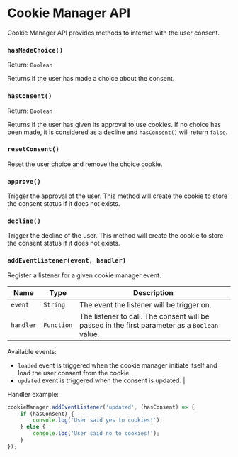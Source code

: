 # Cookie Manager API

Cookie Manager API provides methods to interact with the user consent.

### `hasMadeChoice()`

Return: `Boolean`

Returns if the user has made a choice about the consent.

### `hasConsent()`

Return: `Boolean`

Returns if the user has given its approval to use cookies. If no choice has been made, it is considered as a decline and `hasConsent()` will return `false`.

### `resetConsent()`

Reset the user choice and remove the choice cookie.

### `approve()`

Trigger the approval of the user. This method will create the cookie to store the consent status if it does not exists.

### `decline()`

Trigger the decline of the user. This method will create the cookie to store the consent status if it does not exists.

### `addEventListener(event, handler)`

Register a listener for a given cookie manager event.

| Name | Type | Description |
| ---- | ---- | ----------- |
| `event` | `String` | The event the listener will be trigger on. |
| `handler` | `Function` | The listener to call. The consent will be passed in the first parameter as a `Boolean` value. |

Available events:
 * `loaded` event is triggered when the cookie manager initiate itself and load the user consent from the cookie. 
 * `updated` event is triggered when the consent is updated. |

Handler example:
```javascript
cookieManager.addEventListener('updated', (hasConsent) => {
    if (hasConsent) {
        console.log('User said yes to cookies!');
    } else {
        console.log('User said no to cookies!');
    }
});
```
